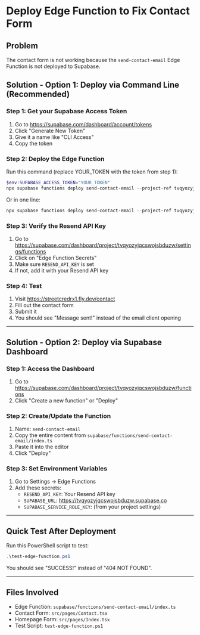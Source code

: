 # Deploy Edge Function to Fix Contact Form

## Problem
The contact form is not working because the `send-contact-email` Edge Function is not deployed to Supabase.

## Solution - Option 1: Deploy via Command Line (Recommended)

### Step 1: Get your Supabase Access Token
1. Go to https://supabase.com/dashboard/account/tokens
2. Click "Generate New Token"
3. Give it a name like "CLI Access"
4. Copy the token

### Step 2: Deploy the Edge Function
Run this command (replace YOUR_TOKEN with the token from step 1):

```powershell
$env:SUPABASE_ACCESS_TOKEN="YOUR_TOKEN"
npx supabase functions deploy send-contact-email --project-ref tvqyozyjqcswojsbduzw
```

Or in one line:
```powershell
npx supabase functions deploy send-contact-email --project-ref tvqyozyjqcswojsbduzw --token YOUR_TOKEN
```

### Step 3: Verify the Resend API Key
1. Go to https://supabase.com/dashboard/project/tvqyozyjqcswojsbduzw/settings/functions
2. Click on "Edge Function Secrets"
3. Make sure `RESEND_API_KEY` is set
4. If not, add it with your Resend API key

### Step 4: Test
1. Visit https://streetcredrx1.fly.dev/contact
2. Fill out the contact form
3. Submit it
4. You should see "Message sent!" instead of the email client opening

---

## Solution - Option 2: Deploy via Supabase Dashboard

### Step 1: Access the Dashboard
1. Go to https://supabase.com/dashboard/project/tvqyozyjqcswojsbduzw/functions
2. Click "Create a new function" or "Deploy"

### Step 2: Create/Update the Function
1. Name: `send-contact-email`
2. Copy the entire content from `supabase/functions/send-contact-email/index.ts`
3. Paste it into the editor
4. Click "Deploy"

### Step 3: Set Environment Variables
1. Go to Settings → Edge Functions
2. Add these secrets:
   - `RESEND_API_KEY`: Your Resend API key
   - `SUPABASE_URL`: https://tvqyozyjqcswojsbduzw.supabase.co
   - `SUPABASE_SERVICE_ROLE_KEY`: (from your project settings)

---

## Quick Test After Deployment

Run this PowerShell script to test:

```powershell
.\test-edge-function.ps1
```

You should see "SUCCESS!" instead of "404 NOT FOUND".

---

## Files Involved
- Edge Function: `supabase/functions/send-contact-email/index.ts`
- Contact Form: `src/pages/Contact.tsx`
- Homepage Form: `src/pages/Index.tsx`
- Test Script: `test-edge-function.ps1`




